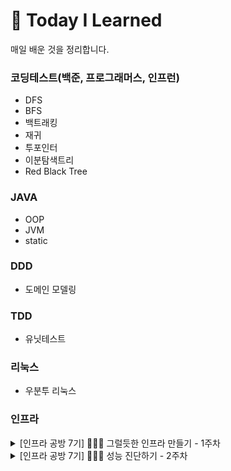 # 📂 Today I Learned

매일 배운 것을 정리합니다.

### 코딩테스트(백준, 프로그래머스, 인프런)
  - DFS
  - BFS
  - 백트래킹
  - 재귀
  - 투포인터
  - 이분탐색트리
  - Red Black Tree
  
### JAVA
  - OOP
  - JVM
  - static
  
### DDD
  - 도메인 모델링
  
### TDD
  - 유닛테스트

### 리눅스
  - 우분투 리눅스
  
  
### 인프라
<details>
  <summary> [인프라 공방 7기] 👨🏻‍💻 그럴듯한 인프라 만들기 - 1주차 </summary>
  &nbsp;&nbsp;&nbsp;&nbsp;&nbsp;&nbsp;&nbsp;&nbsp;[좌충우돌 삽질 여행기 1주차 챌린지] : https://resumejohnpark.notion.site/1-8d2cde479c4d4636ac6cb2b65805fc0e
    
    - 미션 수행 사이클
    - AWS
      - Virtual Private Cloud
        - VPC
        - 서브넷
        - 라우팅 테이블
        - 인터넷 게이트웨이
        - 탄력적 IP
        - NAT 게이트웨이
      - 보안
        - 보안 그룹
      - pem key
    - Filezilla
    - Docker
    - NGINX
      - reverse proxy
        - 포트 포워딩
        - https 포워딩
        - TLS
        - 캐싱 처리(아직)
        - 로드 밸런싱(아직)
    - ShellScript
</details>
<details>
  <summary> [인프라 공방 7기] 🕵🏻‍♂️ 성능 진단하기 - 2주차 </summary>
</details>

